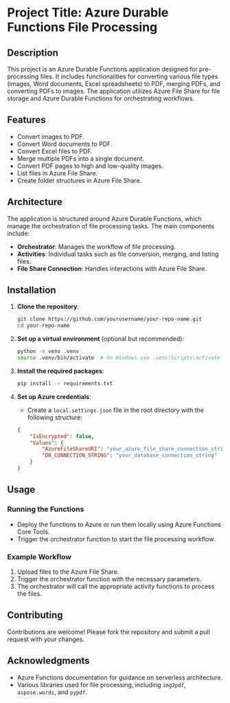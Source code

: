 # Project Title: Azure Durable Functions File Processing

## Description
This project is an Azure Durable Functions application designed for pre-processing files. It includes functionalities for converting various file types (images, Word documents, Excel spreadsheets) to PDF, merging PDFs, and converting PDFs to images. The application utilizes Azure File Share for file storage and Azure Durable Functions for orchestrating workflows.

## Features
- Convert images to PDF.
- Convert Word documents to PDF.
- Convert Excel files to PDF.
- Merge multiple PDFs into a single document.
- Convert PDF pages to high and low-quality images.
- List files in Azure File Share.
- Create folder structures in Azure File Share.

## Architecture
The application is structured around Azure Durable Functions, which manage the orchestration of file processing tasks. The main components include:
- **Orchestrator**: Manages the workflow of file processing.
- **Activities**: Individual tasks such as file conversion, merging, and listing files.
- **File Share Connection**: Handles interactions with Azure File Share.

## Installation

1. **Clone the repository**:
   ```bash
   git clone https://github.com/yourusername/your-repo-name.git
   cd your-repo-name
   ```

2. **Set up a virtual environment** (optional but recommended):
   ```bash
   python -m venv .venv
   source .venv/bin/activate  # On Windows use .venv\Scripts\activate
   ```

3. **Install the required packages**:
   ```bash
   pip install -r requirements.txt
   ```

4. **Set up Azure credentials**:
   - Create a `local.settings.json` file in the root directory with the following structure:
   ```json
   {
       "IsEncrypted": false,
       "Values": {
           "AzureFileShareURI": "your_azure_file_share_connection_string",
           "DB_CONNECTION_STRING": "your_database_connection_string"
       }
   }
   ```

## Usage

### Running the Functions
- Deploy the functions to Azure or run them locally using Azure Functions Core Tools.
- Trigger the orchestrator function to start the file processing workflow.

### Example Workflow
1. Upload files to the Azure File Share.
2. Trigger the orchestrator function with the necessary parameters.
3. The orchestrator will call the appropriate activity functions to process the files.

## Contributing
Contributions are welcome! Please fork the repository and submit a pull request with your changes.


## Acknowledgments
- Azure Functions documentation for guidance on serverless architecture.
- Various libraries used for file processing, including `img2pdf`, `aspose.words`, and `pypdf`.
